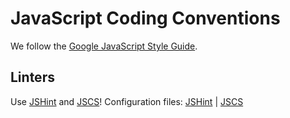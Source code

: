 # JavaScript Coding Conventions

We follow the [Google JavaScript Style Guide](https://google.github.io/styleguide/javascriptguide.xml).

## Linters

Use [JSHint](http://jshint.com/) and [JSCS](http://jscs.info/)!
Configuration files: [JSHint](/files/.jshintrc) | [JSCS](/files/.jscsrc)

